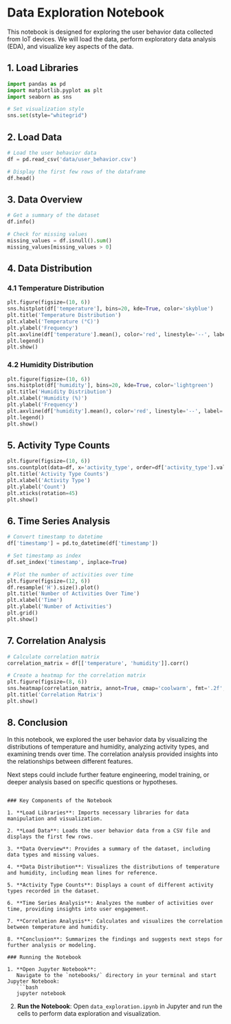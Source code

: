 # Data Exploration Notebook

This notebook is designed for exploring the user behavior data collected from IoT devices. We will load the data, perform exploratory data analysis (EDA), and visualize key aspects of the data.

## 1. Load Libraries

```python
import pandas as pd
import matplotlib.pyplot as plt
import seaborn as sns

# Set visualization style
sns.set(style="whitegrid")
```

## 2. Load Data

```python
# Load the user behavior data
df = pd.read_csv('data/user_behavior.csv')

# Display the first few rows of the dataframe
df.head()
```

## 3. Data Overview

```python
# Get a summary of the dataset
df.info()

# Check for missing values
missing_values = df.isnull().sum()
missing_values[missing_values > 0]
```

## 4. Data Distribution

### 4.1 Temperature Distribution

```python
plt.figure(figsize=(10, 6))
sns.histplot(df['temperature'], bins=20, kde=True, color='skyblue')
plt.title('Temperature Distribution')
plt.xlabel('Temperature (°C)')
plt.ylabel('Frequency')
plt.axvline(df['temperature'].mean(), color='red', linestyle='--', label='Mean Temperature')
plt.legend()
plt.show()
```

### 4.2 Humidity Distribution

```python
plt.figure(figsize=(10, 6))
sns.histplot(df['humidity'], bins=20, kde=True, color='lightgreen')
plt.title('Humidity Distribution')
plt.xlabel('Humidity (%)')
plt.ylabel('Frequency')
plt.axvline(df['humidity'].mean(), color='red', linestyle='--', label='Mean Humidity')
plt.legend()
plt.show()
```

## 5. Activity Type Counts

```python
plt.figure(figsize=(10, 6))
sns.countplot(data=df, x='activity_type', order=df['activity_type'].value_counts().index, palette='viridis')
plt.title('Activity Type Counts')
plt.xlabel('Activity Type')
plt.ylabel('Count')
plt.xticks(rotation=45)
plt.show()
```

## 6. Time Series Analysis

```python
# Convert timestamp to datetime
df['timestamp'] = pd.to_datetime(df['timestamp'])

# Set timestamp as index
df.set_index('timestamp', inplace=True)

# Plot the number of activities over time
plt.figure(figsize=(12, 6))
df.resample('H').size().plot()
plt.title('Number of Activities Over Time')
plt.xlabel('Time')
plt.ylabel('Number of Activities')
plt.grid()
plt.show()
```

## 7. Correlation Analysis

```python
# Calculate correlation matrix
correlation_matrix = df[['temperature', 'humidity']].corr()

# Create a heatmap for the correlation matrix
plt.figure(figsize=(8, 6))
sns.heatmap(correlation_matrix, annot=True, cmap='coolwarm', fmt='.2f', square=True)
plt.title('Correlation Matrix')
plt.show()
```

## 8. Conclusion

In this notebook, we explored the user behavior data by visualizing the distributions of temperature and humidity, analyzing activity types, and examining trends over time. The correlation analysis provided insights into the relationships between different features.

Next steps could include further feature engineering, model training, or deeper analysis based on specific questions or hypotheses.
```

### Key Components of the Notebook

1. **Load Libraries**: Imports necessary libraries for data manipulation and visualization.

2. **Load Data**: Loads the user behavior data from a CSV file and displays the first few rows.

3. **Data Overview**: Provides a summary of the dataset, including data types and missing values.

4. **Data Distribution**: Visualizes the distributions of temperature and humidity, including mean lines for reference.

5. **Activity Type Counts**: Displays a count of different activity types recorded in the dataset.

6. **Time Series Analysis**: Analyzes the number of activities over time, providing insights into user engagement.

7. **Correlation Analysis**: Calculates and visualizes the correlation between temperature and humidity.

8. **Conclusion**: Summarizes the findings and suggests next steps for further analysis or modeling.

### Running the Notebook

1. **Open Jupyter Notebook**:
   Navigate to the `notebooks/` directory in your terminal and start Jupyter Notebook:
   ```bash
   jupyter notebook
   ```

2. **Run the Notebook**:
   Open `data_exploration.ipynb` in Jupyter and run the cells to perform data exploration and visualization.
